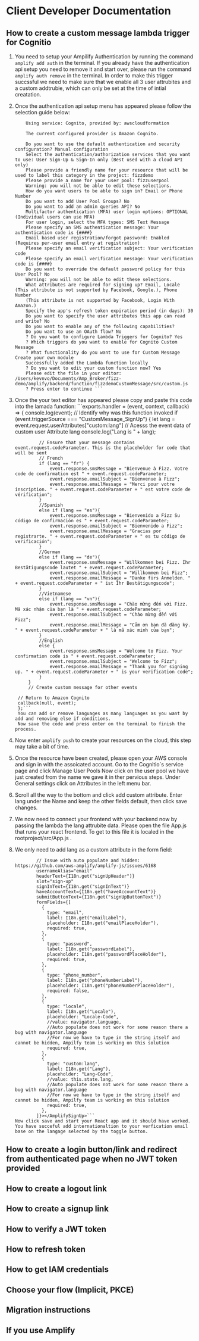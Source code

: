 # Client Developer Documentation
## How to create a custom message lambda trigger for Cognitio
1. You need to setup your Ampilify Authentication by running the command `amplify add auth` in the terminal.
    If you already have the authentication api setup you need to remove it and start over, please run the command `amplify auth remove` in the terminal.
    In order to make this trigger succssful we need to make sure that we enable all 3 user attrubites and a custom addtrubie, which can only be set at the time of intial creatation. 

1. Once the authentication api setup menu has appeared please follow the selection guide below:
    ```kevnvo@a483e743386a fizz-demo % amplify add auth
        Using service: Cognito, provided by: awscloudformation
        
        The current configured provider is Amazon Cognito. 
        
        Do you want to use the default authentication and security configuration? Manual configuration
        Select the authentication/authorization services that you want to use: User Sign-Up & Sign-In only (Best used with a cloud API only)
        Please provide a friendly name for your resource that will be used to label this category in the project: fizzdemo
        Please provide a name for your user pool: fizzuserpool
        Warning: you will not be able to edit these selections. 
        How do you want users to be able to sign in? Email or Phone Number
        Do you want to add User Pool Groups? No
        Do you want to add an admin queries API? No
        Multifactor authentication (MFA) user login options: OPTIONAL (Individual users can use MFA)
        For user login, select the MFA types: SMS Text Message
        Please specify an SMS authentication message: Your authentication code is {####}
        Email based user registration/forgot password: Enabled (Requires per-user email entry at registration)
        Please specify an email verification subject: Your verification code
        Please specify an email verification message: Your verification code is {####}
        Do you want to override the default password policy for this User Pool? No
        Warning: you will not be able to edit these selections. 
        What attributes are required for signing up? Email, Locale (This attribute is not supported by Facebook, Google.), Phone Number 
        (This attribute is not supported by Facebook, Login With Amazon.)
        Specify the app's refresh token expiration period (in days): 30
        Do you want to specify the user attributes this app can read and write? No
        Do you want to enable any of the following capabilities? 
        Do you want to use an OAuth flow? No
        ? Do you want to configure Lambda Triggers for Cognito? Yes
        ? Which triggers do you want to enable for Cognito Custom Message
        ? What functionality do you want to use for Custom Message Create your own module
        Successfully added the Lambda function locally
        ? Do you want to edit your custom function now? Yes
        Please edit the file in your editor: /Users/kevnvo/Documents/Amp_Broker/fizz-demo/amplify/backend/function/fizzdemoCustomMessage/src/custom.js
        ? Press enter to continue ```

1. Once the your text editor has appeared please copy and paste this code into the lamada function:
        ```exports.handler = (event, context, callback) => {
            console.log(event);
            // Identify why was this function invoked
            if (event.triggerSource === "CustomMessage_SignUp") {
                let lang = event.request.userAttributes["custom:lang"] // Acesss the event data of custom user Attribute lang
                console.log("Lang is " + lang);


                // Ensure that your message contains event.request.codeParameter. This is the placeholder for code that will be sent
                // French
                if (lang == "fr") {
                    event.response.smsMessage = "Bienvenue à Fizz. Votre code de confirmation est " + event.request.codeParameter;
                    event.response.emailSubject = "Bienvenue à Fizz";
                    event.response.emailMessage = "Merci pour votre inscription. " + event.request.codeParameter + " est votre code de vérification";
                } 
                //Spanish
                else if (lang == "es"){
                    event.response.smsMessage = "Bienvenido a Fizz Su código de confirmación es " + event.request.codeParameter;
                    event.response.emailSubject = "Bienvenido a Fizz";
                    event.response.emailMessage = "Gracias por registrarte. " + event.request.codeParameter + " es tu código de verificación";
                }
                //German
                else if (lang == "de"){
                    event.response.smsMessage = "Willkommen bei Fizz. Ihr Bestätigungscode lautet " + event.request.codeParameter;
                    event.response.emailSubject = "Willkommen bei Fizz";
                    event.response.emailMessage = "Danke fürs Anmelden. " + event.request.codeParameter + " ist Ihr Bestätigungscode";
                }
                //Vietnamese
                else if (lang == "vn"){
                    event.response.smsMessage = "Chào mừng đến với Fizz. Mã xác nhận của bạn là " + event.request.codeParameter;
                    event.response.emailSubject = "Chào mừng đến với Fizz";
                    event.response.emailMessage = "Cảm ơn bạn đã đăng ký. " + event.request.codeParameter + " là mã xác minh của bạn";
                }
                //English
                else {
                    event.response.smsMessage = "Welcome to Fizz. Your confirmation code is " + event.request.codeParameter;
                    event.response.emailSubject = "Welcome to Fizz";
                    event.response.emailMessage = "Thank you for signing up. " + event.request.codeParameter + " is your verification code";
                }
            }
            // Create custom message for other events

        // Return to Amazon Cognito
        callback(null, event);
        };```
        You can add or remove languages as many languages as you want by add and removing else if conditions.
        Now save the code and press enter on the terminal to finish the process.

1. Now enter `amplify push` to create your resources on the cloud, this step may take a bit of time.

1. Once the resource have been created, please open your AWS console and sign in with the assoicated account.
   Go to the Cognitio`s service page and click Manage User Pools 
   Now click on the user pool we have just created from the name we gave it in ther pervious steps.
   Under General settings click on Attributes in the left menu bar.
   

1. Scroll all the way to the bottom and click add custom attribute.
   Enter lang under the Name and keep the other fields default, then click save changes.

1. We now need to connect your frontend with your backend now by passing the lambda the lang attrubite data.
   Please open the file App.js that runs your react frontend. To get to this file it is localed in the rootproject/src/App.js .


1. We only need to add lang as a custom attribute in the form field:
    ``` <AmplifySignUp 
            // Issue with auto populate and hidden: https://github.com/aws-amplify/amplify-js/issues/6168
            usernameAlias="email"
            headerText={I18n.get("signUpHeader")}
            slot="sign-up"
            signInText={I18n.get("signInText")}
            haveAccountText={I18n.get("haveAccountText")}
            submitButtonText={I18n.get("signUpButtonText")}
            formFields={[
              {
                type: "email",
                label: I18n.get("emailLabel"),
                placeholder: I18n.get("emailPlaceHolder"),
                required: true,
              },
              {
                type: "password",
                label: I18n.get("passwordLabel"),
                placeholder: I18n.get("passwordPlaceHolder"),
                required: true,
              },
              {
                type: "phone_number",
                label: I18n.get("phoneNumberLabel"),
                placeholder: I18n.get("phoneNumberPlaceHolder"),
                required: false,
              },
              {
                type: "locale",
                label: I18n.get("Locale"),
                placeholder: "Locale-Code",
                //value: navigator.language,
                //Auto populate does not work for some reason there a bug with navigator.language
                //For now we have to type in the string itself and cannot be hidden, Ampilfy team is working on this solution
                required: true,
              },
              {
                type: "custom:lang",
                label: I18n.get("Lang"),
                placeholder: "Lang-Code",
                //value: this.state.lang,
                //Auto populate does not work for some reason there a bug with navigator.language
                //For now we have to type in the string itself and cannot be hidden, Ampilfy team is working on this solution
                required: true,
              },
            ]}></AmplifySignUp>```
    Now click save and start your React app and it should have worked. You have succeful add internationaltion to your verfication email base on the langage selected by the toggle button.
## How to create a login button/link and redirect from authenticated page when no JWT token provided
## How to create a logout link
## How to create a signup link
## How to verify a JWT token
## How to refresh token
## How to get IAM credentials
## Choose your flow (Implicit, PKCE)
## Migration instructions
## If you use Amplify

